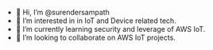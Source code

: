 - 👋 Hi, I’m @surendersampath
- 👀 I’m interested in in IoT and Device related tech.
- 🌱 I’m currently learning security and leverage of AWS IoT.
- 💞️ I’m looking to collaborate on AWS IoT projects.

<!---
surendersampath/surendersampath is a ✨ special ✨ repository because its `README.md` (this file) appears on your GitHub profile.
You can click the Preview link to take a look at your changes.
--->
